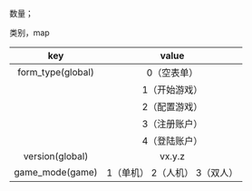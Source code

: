 数量；

类别，map

|        key        |             value             |
| :---------------: | :---------------------------: |
| form_type(global) |          0（空表单）          |
|                   |         1（开始游戏）         |
|                   |         2（配置游戏）         |
|                   |         3（注册账户）         |
|                   |         4（登陆账户）         |
|  version(global)  |            vx.y.z             |
|  game_mode(game)  | 1（单机） 2（人机） 3（双人） |

